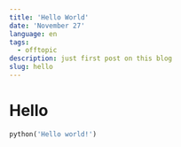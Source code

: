 ```yaml
---
title: 'Hello World'
date: 'November 27'
language: en
tags:
  - offtopic
description: just first post on this blog
slug: hello
---
```


# Hello

```py
python('Hello world!')
```